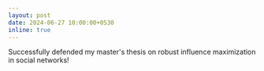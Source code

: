 ```yaml
---
layout: post
date: 2024-06-27 10:00:00+0530
inline: true
---
```


Successfully defended my master's thesis on robust influence maximization in social networks!
